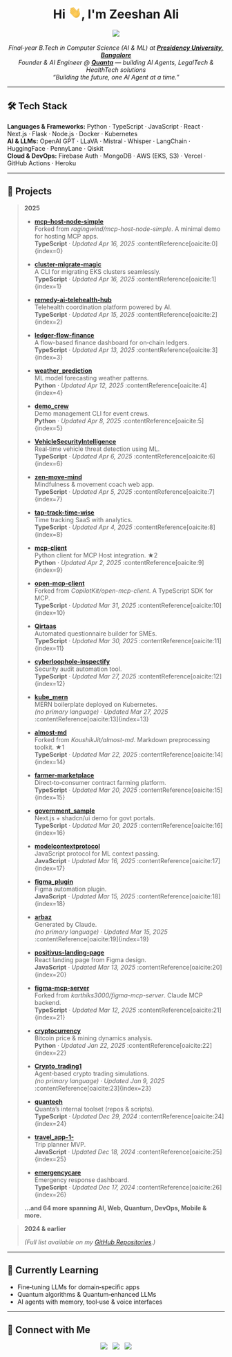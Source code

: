 <h1 align="center">Hi <img src="https://raw.githubusercontent.com/ABSphreak/ABSphreak/master/gifs/Hi.gif" width="30px">, I'm Zeeshan Ali</h1>
<p align="center">
  <a href="https://github.com/zeeshanunique/readme-typing-svg">
    <img src="https://readme-typing-svg.herokuapp.com?lines=AI+Engineer+%7C+Tech+Entrepreneur+%7C+Full+Stack+Developer;Founder+of+Quanta+%7C+Incubated+@+Presidency+Launchpad;Building+with+LLMs+%7C+Quantum+AI;Always+Learning+%7C+Collaborating&center=true&width=500&height=50">
  </a>
</p>

<p align="center">
  <em>
    Final‑year B.Tech in Computer Science (AI & ML) at <a href="https://presidencyuniversity.in/"><b>Presidency University, Bangalore</b></a><br>
    Founder &amp; AI Engineer @ <a href="https://quanta.co.in/"><b>Quanta</b></a> — building AI Agents, LegalTech &amp; HealthTech solutions<br>
    “Building the future, one AI Agent at a time.”
  </em>
</p>

---

## 🛠️ Tech Stack

**Languages & Frameworks:** Python · TypeScript · JavaScript · React · Next.js · Flask · Node.js · Docker · Kubernetes  
**AI & LLMs:** OpenAI GPT · LLaVA · Mistral · Whisper · LangChain · HuggingFace · PennyLane · Qiskit  
**Cloud & DevOps:** Firebase Auth · MongoDB · AWS (EKS, S3) · Vercel · GitHub Actions · Heroku  

---

## 🚀 Projects

> **2025**  
>  
> - **[mcp-host-node-simple](https://github.com/Zeeshanunique/mcp-host-node-simple)**  
>   Forked from _ragingwind/mcp-host-node-simple_. A minimal demo for hosting MCP apps.  
>   **TypeScript** · _Updated Apr 16, 2025_ :contentReference[oaicite:0]{index=0}  
>  
> - **[cluster-migrate-magic](https://github.com/Zeeshanunique/cluster-migrate-magic)**  
>   A CLI for migrating EKS clusters seamlessly.  
>   **TypeScript** · _Updated Apr 16, 2025_ :contentReference[oaicite:1]{index=1}  
>  
> - **[remedy-ai-telehealth-hub](https://github.com/Zeeshanunique/remedy-ai-telehealth-hub)**  
>   Telehealth coordination platform powered by AI.  
>   **TypeScript** · _Updated Apr 15, 2025_ :contentReference[oaicite:2]{index=2}  
>  
> - **[ledger-flow-finance](https://github.com/Zeeshanunique/ledger-flow-finance)**  
>   A flow-based finance dashboard for on‑chain ledgers.  
>   **TypeScript** · _Updated Apr 13, 2025_ :contentReference[oaicite:3]{index=3}  
>  
> - **[weather_prediction](https://github.com/Zeeshanunique/weather_prediction)**  
>   ML model forecasting weather patterns.  
>   **Python** · _Updated Apr 12, 2025_ :contentReference[oaicite:4]{index=4}  
>  
> - **[demo_crew](https://github.com/Zeeshanunique/demo_crew)**  
>   Demo management CLI for event crews.  
>   **Python** · _Updated Apr 8, 2025_ :contentReference[oaicite:5]{index=5}  
>  
> - **[VehicleSecurityIntelligence](https://github.com/Zeeshanunique/VehicleSecurityIntelligence)**  
>   Real‑time vehicle threat detection using ML.  
>   **TypeScript** · _Updated Apr 6, 2025_ :contentReference[oaicite:6]{index=6}  
>  
> - **[zen-move-mind](https://github.com/Zeeshanunique/zen-move-mind)**  
>   Mindfulness & movement coach web app.  
>   **TypeScript** · _Updated Apr 5, 2025_ :contentReference[oaicite:7]{index=7}  
>  
> - **[tap-track-time-wise](https://github.com/Zeeshanunique/tap-track-time-wise)**  
>   Time tracking SaaS with analytics.  
>   **TypeScript** · _Updated Apr 4, 2025_ :contentReference[oaicite:8]{index=8}  
>  
> - **[mcp-client](https://github.com/Zeeshanunique/mcp-client)**  
>   Python client for MCP Host integration. ★2  
>   **Python** · _Updated Apr 2, 2025_ :contentReference[oaicite:9]{index=9}  
>  
> - **[open-mcp-client](https://github.com/Zeeshanunique/open-mcp-client)**  
>   Forked from _CopilotKit/open-mcp-client_. A TypeScript SDK for MCP.  
>   **TypeScript** · _Updated Mar 31, 2025_ :contentReference[oaicite:10]{index=10}  
>  
> - **[Qirtaas](https://github.com/Zeeshanunique/Qirtaas)**  
>   Automated questionnaire builder for SMEs.  
>   **TypeScript** · _Updated Mar 30, 2025_ :contentReference[oaicite:11]{index=11}  
>  
> - **[cyberloophole-inspectify](https://github.com/Zeeshanunique/cyberloophole-inspectify)**  
>   Security audit automation tool.  
>   **TypeScript** · _Updated Mar 27, 2025_ :contentReference[oaicite:12]{index=12}  
>  
> - **[kube_mern](https://github.com/Zeeshanunique/kube_mern)**  
>   MERN boilerplate deployed on Kubernetes.  
>   *(no primary language)* · _Updated Mar 27, 2025_ :contentReference[oaicite:13]{index=13}  
>  
> - **[almost-md](https://github.com/Zeeshanunique/almost-md)**  
>   Forked from _KoushikJit/almost-md_. Markdown preprocessing toolkit. ★1  
>   **TypeScript** · _Updated Mar 22, 2025_ :contentReference[oaicite:14]{index=14}  
>  
> - **[farmer-marketplace](https://github.com/Zeeshanunique/farmer-marketplace)**  
>   Direct‑to‑consumer contract farming platform.  
>   **TypeScript** · _Updated Mar 20, 2025_ :contentReference[oaicite:15]{index=15}  
>  
> - **[government_sample](https://github.com/Zeeshanunique/government_sample)**  
>   Next.js + shadcn/ui demo for govt portals.  
>   **TypeScript** · _Updated Mar 20, 2025_ :contentReference[oaicite:16]{index=16}  
>  
> - **[modelcontextprotocol](https://github.com/Zeeshanunique/modelcontextprotocol)**  
>   JavaScript protocol for ML context passing.  
>   **JavaScript** · _Updated Mar 16, 2025_ :contentReference[oaicite:17]{index=17}  
>  
> - **[figma_plugin](https://github.com/Zeeshanunique/figma_plugin)**  
>   Figma automation plugin.  
>   **JavaScript** · _Updated Mar 15, 2025_ :contentReference[oaicite:18]{index=18}  
>  
> - **[arbaz](https://github.com/Zeeshanunique/arbaz)**  
>   Generated by Claude.  
>   *(no primary language)* · _Updated Mar 15, 2025_ :contentReference[oaicite:19]{index=19}  
>  
> - **[positivus-landing-page](https://github.com/Zeeshanunique/positivus-landing-page)**  
>   React landing page from Figma design.  
>   **JavaScript** · _Updated Mar 13, 2025_ :contentReference[oaicite:20]{index=20}  
>  
> - **[figma-mcp-server](https://github.com/Zeeshanunique/figma-mcp-server)**  
>   Forked from _karthiks3000/figma-mcp-server_. Claude MCP backend.  
>   **TypeScript** · _Updated Mar 12, 2025_ :contentReference[oaicite:21]{index=21}  
>  
> - **[cryptocurrency](https://github.com/Zeeshanunique/cryptocurrency)**  
>   Bitcoin price & mining dynamics analysis.  
>   **Python** · _Updated Jan 22, 2025_ :contentReference[oaicite:22]{index=22}  
>  
> - **[Crypto_trading1](https://github.com/Zeeshanunique/Crypto_trading1)**  
>   Agent‑based crypto trading simulations.  
>   *(no primary language)* · _Updated Jan 9, 2025_ :contentReference[oaicite:23]{index=23}  
>  
> - **[quantech](https://github.com/Zeeshanunique/quantech)**  
>   Quanta’s internal toolset (repos & scripts).  
>   **TypeScript** · _Updated Dec 29, 2024_ :contentReference[oaicite:24]{index=24}  
>  
> - **[travel_app-1-](https://github.com/Zeeshanunique/travel_app-1-)**  
>   Trip planner MVP.  
>   **JavaScript** · _Updated Dec 18, 2024_ :contentReference[oaicite:25]{index=25}  
>  
> - **[emergencycare](https://github.com/Zeeshanunique/emergencycare)**  
>   Emergency response dashboard.  
>   **TypeScript** · _Updated Dec 17, 2024_ :contentReference[oaicite:26]{index=26}  
>  
> **…and 64 more spanning AI, Web, Quantum, DevOps, Mobile & more.**  

> **2024 & earlier**  
>  
> *(Full list available on my [GitHub Repositories](https://github.com/Zeeshanunique?tab=repositories).)*  

---

## 🌱 Currently Learning

- Fine‑tuning LLMs for domain‑specific apps  
- Quantum algorithms & Quantum‑enhanced LLMs  
- AI agents with memory, tool‑use & voice interfaces  

---

## 🤝 Connect with Me

<p align="center">
  <a href="https://www.linkedin.com/in/zeeshan-ali-101039176/"><img src="https://www.vectorlogo.zone/logos/linkedin/linkedin-icon.svg" width="30px"/></a>
  &nbsp;
  <a href="mailto:zeeshanaliisworking@gmail.com"><img src="https://www.vectorlogo.zone/logos/gmail/gmail-icon.svg" width="30px"/></a>
  &nbsp;
  <a href="https://github.com/Zeeshanunique"><img src="https://www.vectorlogo.zone/logos/github/github-tile.svg" width="30px"/></a>
</p>
